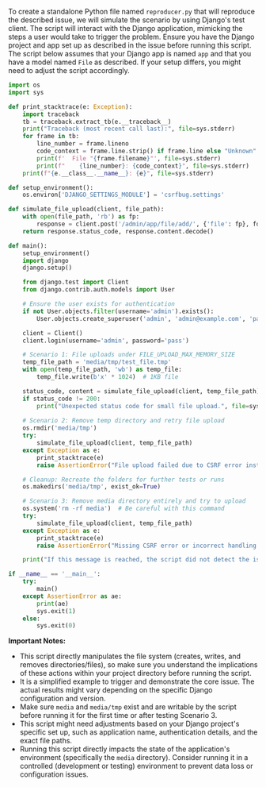 To create a standalone Python file named `reproducer.py` that will reproduce the described issue, we will simulate the scenario by using Django's test client. The script will interact with the Django application, mimicking the steps a user would take to trigger the problem. Ensure you have the Django project and app set up as described in the issue before running this script. The script below assumes that your Django app is named `app` and that you have a model named `File` as described. If your setup differs, you might need to adjust the script accordingly.

```python
import os
import sys

def print_stacktrace(e: Exception):
    import traceback
    tb = traceback.extract_tb(e.__traceback__)
    print("Traceback (most recent call last):", file=sys.stderr)
    for frame in tb:
        line_number = frame.lineno
        code_context = frame.line.strip() if frame.line else "Unknown"
        print(f'  File "{frame.filename}"', file=sys.stderr)
        print(f"    {line_number}: {code_context}", file=sys.stderr)
    print(f"{e.__class__.__name__}: {e}", file=sys.stderr)

def setup_environment():
    os.environ['DJANGO_SETTINGS_MODULE'] = 'csrfbug.settings'

def simulate_file_upload(client, file_path):
    with open(file_path, 'rb') as fp:
        response = client.post('/admin/app/file/add/', {'file': fp}, follow=True)
    return response.status_code, response.content.decode()

def main():
    setup_environment()
    import django
    django.setup()

    from django.test import Client
    from django.contrib.auth.models import User

    # Ensure the user exists for authentication
    if not User.objects.filter(username='admin').exists():
        User.objects.create_superuser('admin', 'admin@example.com', 'pass')

    client = Client()
    client.login(username='admin', password='pass')

    # Scenario 1: File uploads under FILE_UPLOAD_MAX_MEMORY_SIZE
    temp_file_path = 'media/tmp/test_file.tmp'
    with open(temp_file_path, 'wb') as temp_file:
        temp_file.write(b'x' * 1024)  # 1KB file

    status_code, content = simulate_file_upload(client, temp_file_path)
    if status_code != 200:
        print("Unexpected status code for small file upload.", file=sys.stderr)
    
    # Scenario 2: Remove temp directory and retry file upload
    os.rmdir('media/tmp')
    try:
        simulate_file_upload(client, temp_file_path)
    except Exception as e:
        print_stacktrace(e)
        raise AssertionError("File upload failed due to CSRF error instead of a filesystem error.")

    # Cleanup: Recreate the folders for further tests or runs
    os.makedirs('media/tmp', exist_ok=True)

    # Scenario 3: Remove media directory entirely and try to upload
    os.system('rm -rf media')  # Be careful with this command
    try:
        simulate_file_upload(client, temp_file_path)
    except Exception as e:
        print_stacktrace(e)
        raise AssertionError("Missing CSRF error or incorrect handling when media directory is gone.")

    print("If this message is reached, the script did not detect the issue as expected.")

if __name__ == '__main__':
    try:
        main()
    except AssertionError as ae:
        print(ae)
        sys.exit(1)
    else:
        sys.exit(0)
```

**Important Notes:**

- This script directly manipulates the file system (creates, writes, and removes directories/files), so make sure you understand the implications of these actions within your project directory before running the script.
- It is a simplified example to trigger and demonstrate the core issue. The actual results might vary depending on the specific Django configuration and version.
- Make sure `media` and `media/tmp` exist and are writable by the script before running it for the first time or after testing Scenario 3.
- This script might need adjustments based on your Django project's specific set up, such as application name, authentication details, and the exact file paths.
- Running this script directly impacts the state of the application's environment (specifically the `media` directory). Consider running it in a controlled (development or testing) environment to prevent data loss or configuration issues.